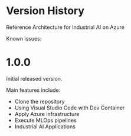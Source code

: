 <!--
Copyright (C) 2023 Siemens AG

SPDX-License-Identifier: MIT
-->

# Version History

Reference Architecture for Industrial AI on Azure

Known issues:

# 1.0.0

Initial released version.

Main features include:

- Clone the repository
- Using Visual Studio Code with Dev Container
- Apply Azure infrastructure
- Execute MLOps pipelines
- Industrial AI Applications
